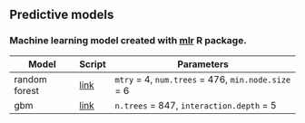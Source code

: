 ## Predictive models

### Machine learning model created with [mlr](https://cran.r-project.org/web/packages/mlr/index.html) R package.


| Model     | Script | Parameters|
|-----------|--------|-----------|
| random forest| [link](https://github.com/kozaka93/InterpretableHouseSalePrices/tree/master/Models/PredictiveModels/mlr/randomforest)| `mtry` = 4, `num.trees` = 476, `min.node.size` = 6|
|gbm|[link](https://github.com/kozaka93/InterpretableHouseSalePrices/tree/master/Models/PredictiveModels/mlr/gbm)|`n.trees` = 847, `interaction.depth` = 5







